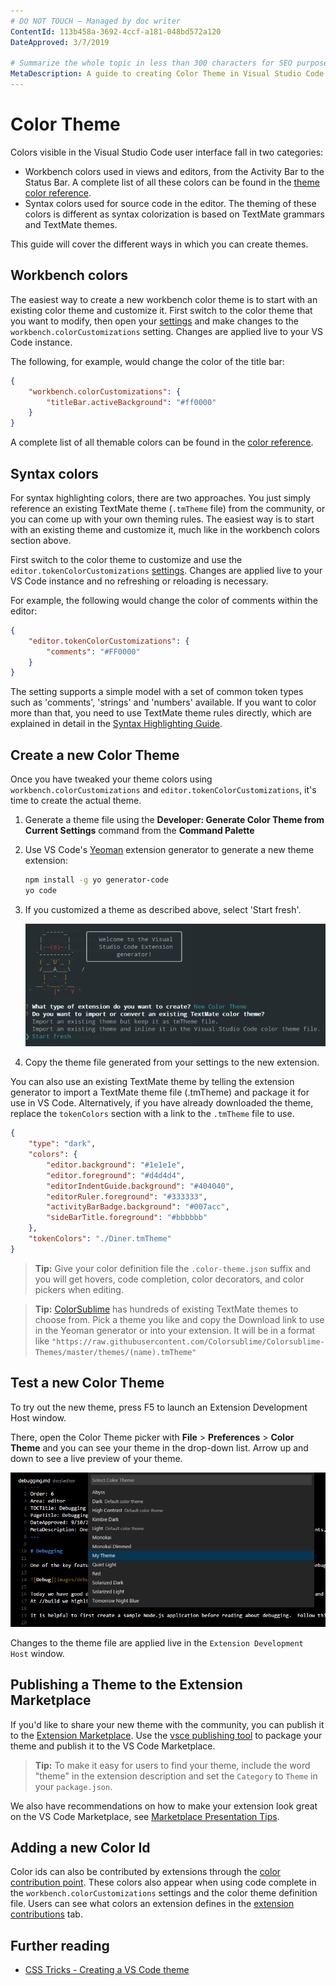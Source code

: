 ```yaml
---
# DO NOT TOUCH — Managed by doc writer
ContentId: 113b458a-3692-4ccf-a181-048bd572a120
DateApproved: 3/7/2019

# Summarize the whole topic in less than 300 characters for SEO purpose
MetaDescription: A guide to creating Color Theme in Visual Studio Code
---
```


# Color Theme

Colors visible in the Visual Studio Code user interface fall in two categories:

-   Workbench colors used in views and editors, from the Activity Bar to the
    Status Bar. A complete list of all these colors can be found in the
    [theme color reference](/api/references/theme-color).
-   Syntax colors used for source code in the editor. The theming of these
    colors is different as syntax colorization is based on TextMate grammars and
    TextMate themes.

This guide will cover the different ways in which you can create themes.

## Workbench colors

The easiest way to create a new workbench color theme is to start with an
existing color theme and customize it. First switch to the color theme that you
want to modify, then open your [settings](/docs/getstarted/settings) and make
changes to the `workbench.colorCustomizations` setting. Changes are applied live
to your VS Code instance.

The following, for example, would change the color of the title bar:

```json
{
	"workbench.colorCustomizations": {
		"titleBar.activeBackground": "#ff0000"
	}
}
```

A complete list of all themable colors can be found in the
[color reference](/api/references/theme-color).

## Syntax colors

For syntax highlighting colors, there are two approaches. You just simply
reference an existing TextMate theme (`.tmTheme` file) from the community, or
you can come up with your own theming rules. The easiest way is to start with an
existing theme and customize it, much like in the workbench colors section
above.

First switch to the color theme to customize and use the
`editor.tokenColorCustomizations` [settings](/docs/getstarted/settings). Changes
are applied live to your VS Code instance and no refreshing or reloading is
necessary.

For example, the following would change the color of comments within the editor:

```json
{
	"editor.tokenColorCustomizations": {
		"comments": "#FF0000"
	}
}
```

The setting supports a simple model with a set of common token types such as
'comments', 'strings' and 'numbers' available. If you want to color more than
that, you need to use TextMate theme rules directly, which are explained in
detail in the
[Syntax Highlighting Guide](/api/language-extensions/syntax-highlight-guide).

## Create a new Color Theme

Once you have tweaked your theme colors using `workbench.colorCustomizations`
and `editor.tokenColorCustomizations`, it's time to create the actual theme.

1. Generate a theme file using the **Developer: Generate Color Theme from
   Current Settings** command from the **Command Palette**
2. Use VS Code's [Yeoman](http://yeoman.io) extension generator to generate a
   new theme extension:

    ```bash
    npm install -g yo generator-code
    yo code
    ```

3. If you customized a theme as described above, select 'Start fresh'.

    ![yo code theme](./images/color-theme/yocode-colortheme.png)

4. Copy the theme file generated from your settings to the new extension.

You can also use an existing TextMate theme by telling the extension generator
to import a TextMate theme file (.tmTheme) and package it for use in VS Code.
Alternatively, if you have already downloaded the theme, replace the
`tokenColors` section with a link to the `.tmTheme` file to use.

```json
{
	"type": "dark",
	"colors": {
		"editor.background": "#1e1e1e",
		"editor.foreground": "#d4d4d4",
		"editorIndentGuide.background": "#404040",
		"editorRuler.foreground": "#333333",
		"activityBarBadge.background": "#007acc",
		"sideBarTitle.foreground": "#bbbbbb"
	},
	"tokenColors": "./Diner.tmTheme"
}
```

> **Tip:** Give your color definition file the `.color-theme.json` suffix and
> you will get hovers, code completion, color decorators, and color pickers when
> editing.

> **Tip:** [ColorSublime](https://colorsublime.github.io) has hundreds of
> existing TextMate themes to choose from. Pick a theme you like and copy the
> Download link to use in the Yeoman generator or into your extension. It will
> be in a format like
> `"https://raw.githubusercontent.com/Colorsublime/Colorsublime-Themes/master/themes/(name).tmTheme"`

## Test a new Color Theme

To try out the new theme, press F5 to launch an Extension Development Host
window.

There, open the Color Theme picker with **File** > **Preferences** > **Color
Theme** and you can see your theme in the drop-down list. Arrow up and down to
see a live preview of your theme.

![select my theme](images/color-theme/mytheme.png)

Changes to the theme file are applied live in the `Extension Development Host`
window.

## Publishing a Theme to the Extension Marketplace

If you'd like to share your new theme with the community, you can publish it to
the [Extension Marketplace](/docs/editor/extension-gallery). Use the
[vsce publishing tool](/api/working-with-extensions/publishing-extension) to
package your theme and publish it to the VS Code Marketplace.

> **Tip:** To make it easy for users to find your theme, include the word
> "theme" in the extension description and set the `Category` to `Theme` in your
> `package.json`.

We also have recommendations on how to make your extension look great on the VS
Code Marketplace, see
[Marketplace Presentation Tips](/api/references/extension-manifest#marketplace-presentation-tips).

## Adding a new Color Id

Color ids can also be contributed by extensions through the
[color contribution point](/api/references/contribution-points#contributes.colors).
These colors also appear when using code complete in the
`workbench.colorCustomizations` settings and the color theme definition file.
Users can see what colors an extension defines in the
[extension contributions](/docs/editor/extension-gallery#_extension-details)
tab.

## Further reading

-   [CSS Tricks - Creating a VS Code theme](https://css-tricks.com/creating-a-vs-code-theme/)
